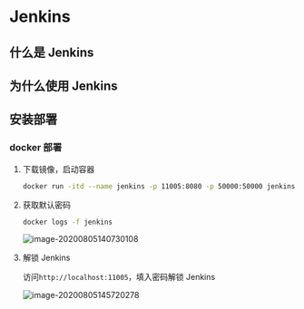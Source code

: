 # Jenkins

## 什么是 Jenkins

## 为什么使用 Jenkins

## 安装部署

### docker 部署

1. 下载镜像，启动容器

   ```bash
   docker run -itd --name jenkins -p 11005:8080 -p 50000:50000 jenkins/jenkins:lts
   ```

2. 获取默认密码

   ```bash
   docker logs -f jenkins
   ```

   ![image-20200805140730108](https://gitee.com/PeterWangYong/blog-image/raw/master/images/image-20200805140730108.png)

3. 解锁 Jenkins

   访问`http://localhost:11005`，填入密码解锁 Jenkins

   ![image-20200805145720278](https://gitee.com/PeterWangYong/blog-image/raw/master/images/image-20200805145720278.png)
